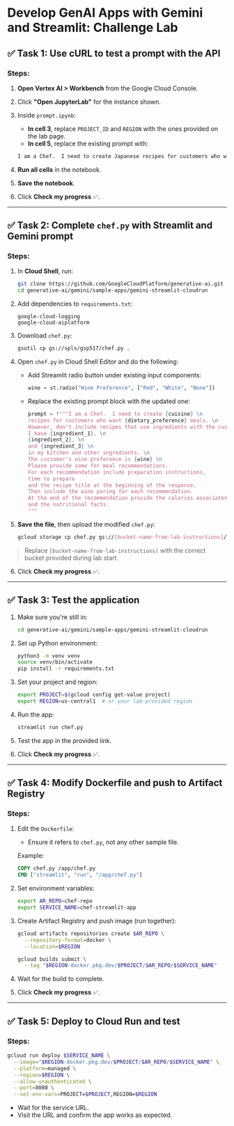 # Develop GenAI Apps with Gemini and Streamlit: Challenge Lab

## ✅ Task 1: Use cURL to test a prompt with the API

### Steps:
1. **Open Vertex AI > Workbench** from the Google Cloud Console.
2. Click **"Open JupyterLab"** for the instance shown.
3. Inside `prompt.ipynb`:
   - **In cell 3**, replace `PROJECT_ID` and `REGION` with the ones provided on the lab page.
   - **In cell 5**, replace the existing prompt with:

   ```bash
   I am a Chef.  I need to create Japanese recipes for customers who want low sodium meals. However, I do not want to include recipes that use ingredients associated with a peanuts food allergy. I have ahi tuna, fresh ginger, and edamame in my kitchen and other ingredients. The customer wine preference is red. Please provide some for meal recommendations. For each recommendation include preparation instructions, time to prepare and the recipe title at the beginning of the response. Then include the wine paring for each recommendation. At the end of the recommendation provide the calories associated with the meal and the nutritional facts.
   ```

4. **Run all cells** in the notebook.
5. **Save the notebook**.
6. Click **Check my progress** ✅.

---

## ✅ Task 2: Complete `chef.py` with Streamlit and Gemini prompt

### Steps:
1. In **Cloud Shell**, run:
   ```bash
   git clone https://github.com/GoogleCloudPlatform/generative-ai.git
   cd generative-ai/gemini/sample-apps/gemini-streamlit-cloudrun
   ```
2. Add dependencies to `requirements.txt`:
   ```
   google-cloud-logging
   google-cloud-aiplatform
   ```

3. Download `chef.py`:
   ```bash
   gsutil cp gs://spls/gsp517/chef.py .
   ```

4. Open `chef.py` in Cloud Shell Editor and do the following:
   - Add Streamlit radio button under existing input components:
     ```python
     wine = st.radio("Wine Preference", ["Red", "White", "None"])
     ```

   - Replace the existing prompt block with the updated one:
     ```python
     prompt = f"""I am a Chef.  I need to create {cuisine} \n
     recipes for customers who want {dietary_preference} meals. \n
     However, don't include recipes that use ingredients with the customer's {allergy} allergy. \n
     I have {ingredient_1}, \n
     {ingredient_2}, \n
     and {ingredient_3} \n
     in my kitchen and other ingredients. \n
     The customer's wine preference is {wine} \n
     Please provide some for meal recommendations.
     For each recommendation include preparation instructions,
     time to prepare
     and the recipe title at the beginning of the response.
     Then include the wine paring for each recommendation.
     At the end of the recommendation provide the calories associated with the meal
     and the nutritional facts.
     """
     ```

5. **Save the file**, then upload the modified `chef.py`:
   ```bash
   gcloud storage cp chef.py gs://[bucket-name-from-lab-instructions]/
   ```

> Replace `[bucket-name-from-lab-instructions]` with the correct bucket provided during lab start.

6. Click **Check my progress** ✅.

---

## ✅ Task 3: Test the application

1. Make sure you're still in:
   ```bash
   cd generative-ai/gemini/sample-apps/gemini-streamlit-cloudrun
   ```

2. Set up Python environment:
   ```bash
   python3 -m venv venv
   source venv/bin/activate
   pip install -r requirements.txt
   ```

3. Set your project and region:
   ```bash
   export PROJECT=$(gcloud config get-value project)
   export REGION=us-central1  # or your lab-provided region
   ```

4. Run the app:
   ```bash
   streamlit run chef.py
   ```

5. Test the app in the provided link.
6. Click **Check my progress** ✅.

---

## ✅ Task 4: Modify Dockerfile and push to Artifact Registry

### Steps:
1. Edit the `Dockerfile`:
   - Ensure it refers to `chef.py`, not any other sample file.

   Example:
   ```dockerfile
   COPY chef.py /app/chef.py
   CMD ["streamlit", "run", "/app/chef.py"]
   ```

2. Set environment variables:
   ```bash
   export AR_REPO=chef-repo
   export SERVICE_NAME=chef-streamlit-app
   ```

3. Create Artifact Registry and push image (run together):
   ```bash
   gcloud artifacts repositories create $AR_REPO \
     --repository-format=docker \
     --location=$REGION

   gcloud builds submit \
     --tag "$REGION-docker.pkg.dev/$PROJECT/$AR_REPO/$SERVICE_NAME"
   ```

4. Wait for the build to complete.
5. Click **Check my progress** ✅.

---

## ✅ Task 5: Deploy to Cloud Run and test

### Steps:
```bash
gcloud run deploy $SERVICE_NAME \
  --image="$REGION-docker.pkg.dev/$PROJECT/$AR_REPO/$SERVICE_NAME" \
  --platform=managed \
  --region=$REGION \
  --allow-unauthenticated \
  --port=8080 \
  --set-env-vars=PROJECT=$PROJECT,REGION=$REGION
```

- Wait for the service URL.
- Visit the URL and confirm the app works as expected.

